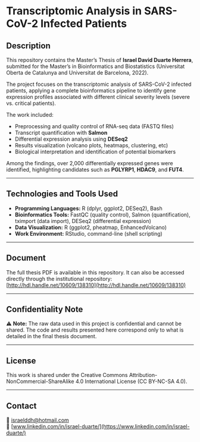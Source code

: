 # Transcriptomic Analysis in SARS-CoV-2 Infected Patients

## Description

This repository contains the Master’s Thesis of **Israel David Duarte Herrera**, submitted for the Master’s in Bioinformatics and Biostatistics (Universitat Oberta de Catalunya and Universitat de Barcelona, 2022).

The project focuses on the transcriptomic analysis of SARS-CoV-2 infected patients, applying a complete bioinformatics pipeline to identify gene expression profiles associated with different clinical severity levels (severe vs. critical patients).

The work included:  
- Preprocessing and quality control of RNA-seq data (FASTQ files)  
- Transcript quantification with **Salmon**  
- Differential expression analysis using **DESeq2**  
- Results visualization (volcano plots, heatmaps, clustering, etc)  
- Biological interpretation and identification of potential biomarkers

Among the findings, over 2,000 differentially expressed genes were identified, highlighting candidates such as **PGLYRP1**, **HDAC9**, and **FUT4**.

---

## Technologies and Tools Used

- **Programming Languages:** R (dplyr, ggplot2, DESeq2), Bash  
- **Bioinformatics Tools:** FastQC (quality control), Salmon (quantification), tximport (data import), DESeq2 (differential expression)  
- **Data Visualization:** R (ggplot2, pheatmap, EnhancedVolcano)  
- **Work Environment:** RStudio, command-line (shell scripting)

---

## Document

The full thesis PDF is available in this repository. It can also be accessed directly through the institutional repository:  
[http://hdl.handle.net/10609/138310](http://hdl.handle.net/10609/138310)

---

## Confidentiality Note

⚠ **Note:** The raw data used in this project is confidential and cannot be shared. The code and results presented here correspond only to what is detailed in the final thesis document.

---

## License

This work is shared under the Creative Commons Attribution-NonCommercial-ShareAlike 4.0 International License (CC BY-NC-SA 4.0).

---

## Contact

📧 israelddh@hotmail.com  
🔗 [www.linkedin.com/in/israel-duarte/](https://www.linkedin.com/in/israel-duarte/)
